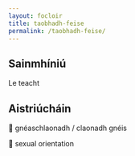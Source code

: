```yaml
---
layout: focloir
title: taobhadh-feise
permalink: /taobhadh-feise/
---
```


## Sainmhíniú

Le teacht

## Aistriúcháin

&#x1f3f4;&#xe0067;&#xe0062;&#xe0073;&#xe0063;&#xe0074;&#xe007f; gnéaschlaonadh / claonadh gnéis

&#x1f3f4;&#xe0067;&#xe0062;&#xe0065;&#xe006e;&#xe0067;&#xe007f; sexual orientation